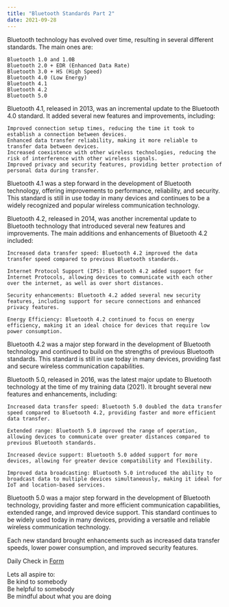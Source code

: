 ```yaml
---
title: "Bluetooth Standards Part 2"
date: 2021-09-28
---  
```


Bluetooth technology has evolved over time, resulting in several different standards. The main ones are:

    Bluetooth 1.0 and 1.0B
    Bluetooth 2.0 + EDR (Enhanced Data Rate)
    Bluetooth 3.0 + HS (High Speed)
    Bluetooth 4.0 (Low Energy)
    Bluetooth 4.1
    Bluetooth 4.2
    Bluetooth 5.0
    
Bluetooth 4.1, released in 2013, was an incremental update to the Bluetooth 4.0 standard. It added several new features and improvements, including:

    Improved connection setup times, reducing the time it took to establish a connection between devices.
    Enhanced data transfer reliability, making it more reliable to transfer data between devices.
    Increased coexistence with other wireless technologies, reducing the risk of interference with other wireless signals.
    Improved privacy and security features, providing better protection of personal data during transfer.

Bluetooth 4.1 was a step forward in the development of Bluetooth technology, offering improvements to performance, reliability, and security. This standard is still in use today in many devices and continues to be a widely recognized and popular wireless communication technology.

Bluetooth 4.2, released in 2014, was another incremental update to Bluetooth technology that introduced several new features and improvements. The main additions and enhancements of Bluetooth 4.2 included:

    Increased data transfer speed: Bluetooth 4.2 improved the data transfer speed compared to previous Bluetooth standards.

    Internet Protocol Support (IPS): Bluetooth 4.2 added support for Internet Protocols, allowing devices to communicate with each other over the internet, as well as over short distances.

    Security enhancements: Bluetooth 4.2 added several new security features, including support for secure connections and enhanced privacy features.

    Energy Efficiency: Bluetooth 4.2 continued to focus on energy efficiency, making it an ideal choice for devices that require low power consumption.

Bluetooth 4.2 was a major step forward in the development of Bluetooth technology and continued to build on the strengths of previous Bluetooth standards. This standard is still in use today in many devices, providing fast and secure wireless communication capabilities.

Bluetooth 5.0, released in 2016, was the latest major update to Bluetooth technology at the time of my training data (2021). It brought several new features and enhancements, including:

    Increased data transfer speed: Bluetooth 5.0 doubled the data transfer speed compared to Bluetooth 4.2, providing faster and more efficient data transfer.

    Extended range: Bluetooth 5.0 improved the range of operation, allowing devices to communicate over greater distances compared to previous Bluetooth standards.

    Increased device support: Bluetooth 5.0 added support for more devices, allowing for greater device compatibility and flexibility.

    Improved data broadcasting: Bluetooth 5.0 introduced the ability to broadcast data to multiple devices simultaneously, making it ideal for IoT and location-based services.

Bluetooth 5.0 was a major step forward in the development of Bluetooth technology, providing faster and more efficient communication capabilities, extended range, and improved device support. This standard continues to be widely used today in many devices, providing a versatile and reliable wireless communication technology.



Each new standard brought enhancements such as increased data transfer speeds, lower power consumption, and improved security features.

Daily Check in [Form](https://forms.gle/BRA4EH2sMoZdLPgE8)

Lets all aspire to:  
Be kind to somebody  
Be helpful to somebody  
Be mindful about what you are doing
